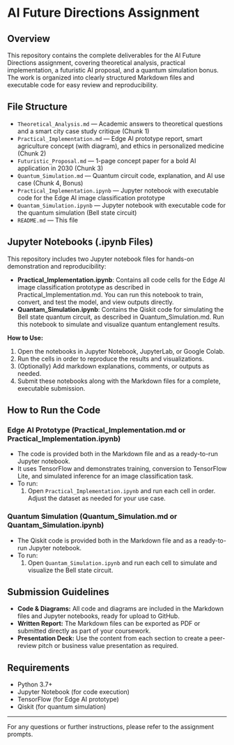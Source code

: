 # AI Future Directions Assignment

## Overview
This repository contains the complete deliverables for the AI Future Directions assignment, covering theoretical analysis, practical implementation, a futuristic AI proposal, and a quantum simulation bonus. The work is organized into clearly structured Markdown files and executable code for easy review and reproducibility.

## File Structure
- `Theoretical_Analysis.md` — Academic answers to theoretical questions and a smart city case study critique (Chunk 1)
- `Practical_Implementation.md` — Edge AI prototype report, smart agriculture concept (with diagram), and ethics in personalized medicine (Chunk 2)
- `Futuristic_Proposal.md` — 1-page concept paper for a bold AI application in 2030 (Chunk 3)
- `Quantum_Simulation.md` — Quantum circuit code, explanation, and AI use case (Chunk 4, Bonus)
- `Practical_Implementation.ipynb` — Jupyter notebook with executable code for the Edge AI image classification prototype
- `Quantam_Simulation.ipynb` — Jupyter notebook with executable code for the quantum simulation (Bell state circuit)
- `README.md` — This file

## Jupyter Notebooks (.ipynb Files)

This repository includes two Jupyter notebook files for hands-on demonstration and reproducibility:

- **Practical_Implementation.ipynb**: Contains all code cells for the Edge AI image classification prototype as described in Practical_Implementation.md. You can run this notebook to train, convert, and test the model, and view outputs directly.
- **Quantam_Simulation.ipynb**: Contains the Qiskit code for simulating the Bell state quantum circuit, as described in Quantum_Simulation.md. Run this notebook to simulate and visualize quantum entanglement results.

**How to Use:**
1. Open the notebooks in Jupyter Notebook, JupyterLab, or Google Colab.
2. Run the cells in order to reproduce the results and visualizations.
3. (Optionally) Add markdown explanations, comments, or outputs as needed.
4. Submit these notebooks along with the Markdown files for a complete, executable submission.

## How to Run the Code

### Edge AI Prototype (Practical_Implementation.md or Practical_Implementation.ipynb)
- The code is provided both in the Markdown file and as a ready-to-run Jupyter notebook.
- It uses TensorFlow and demonstrates training, conversion to TensorFlow Lite, and simulated inference for an image classification task.
- To run:
  1. Open `Practical_Implementation.ipynb` and run each cell in order. Adjust the dataset as needed for your use case.

### Quantum Simulation (Quantum_Simulation.md or Quantam_Simulation.ipynb)
- The Qiskit code is provided both in the Markdown file and as a ready-to-run Jupyter notebook.
- To run:
  1. Open `Quantam_Simulation.ipynb` and run each cell to simulate and visualize the Bell state circuit.

## Submission Guidelines
- **Code & Diagrams:** All code and diagrams are included in the Markdown files and Jupyter notebooks, ready for upload to GitHub.
- **Written Report:** The Markdown files can be exported as PDF or submitted directly as part of your coursework.
- **Presentation Deck:** Use the content from each section to create a peer-review pitch or business value presentation as required.

## Requirements
- Python 3.7+
- Jupyter Notebook (for code execution)
- TensorFlow (for Edge AI prototype)
- Qiskit (for quantum simulation)

---

For any questions or further instructions, please refer to the assignment prompts. 